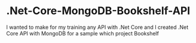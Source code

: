 # .Net-Core-MongoDB-Bookshelf-API
I wanted to make for my training any API with .Net Core and  I created .Net Core API with MongoDB for a sample which project Bookshelf
